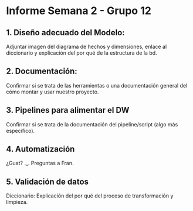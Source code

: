 # **Informe Semana 2 - Grupo 12**

## **1. Diseño adecuado del Modelo:**
Adjuntar imagen del diagrama de hechos y dimensiones, enlace al diccionario y explicación del por qué de la estructura de la bd.
## **2. Documentación:**
Confirmar si se trata de las herramientas o una documentación general del cómo montar y usar nuestro proyecto.
## **3. Pipelines para alimentar el DW**
Confirmar si se trata de la documentación del pipeline/script (algo más específico).
## **4. Automatización**
¿Guat? ._. Preguntas a Fran.
## **5. Validación de datos**
Diccionario: Explicación del por qué del proceso de transformación y limpieza.
